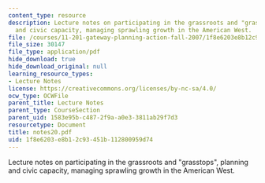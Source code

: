```yaml
---
content_type: resource
description: Lecture notes on participating in the grassroots and "grasstops", planning
  and civic capacity, managing sprawling growth in the American West.
file: /courses/11-201-gateway-planning-action-fall-2007/1f8e6203e8b12c93451b112800959d74_notes20.pdf
file_size: 30147
file_type: application/pdf
hide_download: true
hide_download_original: null
learning_resource_types:
- Lecture Notes
license: https://creativecommons.org/licenses/by-nc-sa/4.0/
ocw_type: OCWFile
parent_title: Lecture Notes
parent_type: CourseSection
parent_uid: 1583e95b-c487-2f9a-a0e3-3811ab29f7d3
resourcetype: Document
title: notes20.pdf
uid: 1f8e6203-e8b1-2c93-451b-112800959d74
---
```

Lecture notes on participating in the grassroots and "grasstops", planning and civic capacity, managing sprawling growth in the American West.
